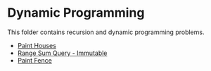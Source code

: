 # Dynamic Programming

This folder contains recursion and dynamic programming problems.

* [Paint Houses](Houses)  
* [Range Sum Query - Immutable](RangeSum)  
* [Paint Fence](Paint)  
